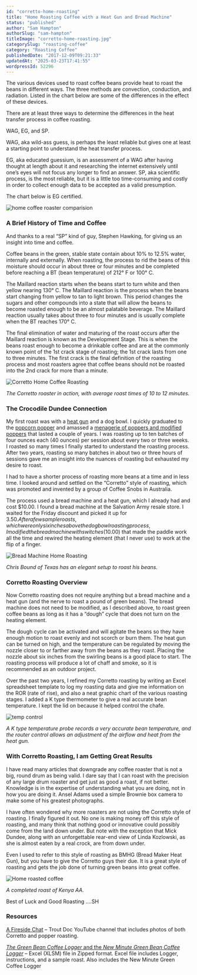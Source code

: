 ```yaml
---
id: "corretto-home-roasting"
title: "Home Roasting Coffee with a Heat Gun and Bread Machine"
status: "published"
author: "Sam Hampton"
authorSlug: "sam-hampton"
titleImage: "corretto-home-roasting.jpg"
categorySlug: "roasting-coffee"
category: "Roasting Coffee"
publishedDate: "2017-12-09T09:21:33"
updatedAt: "2025-03-23T17:41:55"
wordpressId: 52296
---
```


The various devices used to roast coffee beans provide heat to roast the beans in different ways. The three methods are convection, conduction, and radiation. Listed in the chart below are some of the differences in the effect of these devices.

There are at least three ways to determine the differences in the heat transfer process in coffee roasting.

WAG, EG, and SP.

WAG, aka wild-ass guess, is perhaps the least reliable but gives one at least a starting point to understand the heat transfer process.

EG, aka educated guessium, is an assessment of a WAG after having thought at length about it and researching the internet extensively until one’s eyes will not focus any longer to find an answer. SP, aka scientific process, is the most reliable, but it is a little too time-consuming and costly in order to collect enough data to be accepted as a valid presumption.

The chart below is EG certified.

![home coffee roaster comparision](roaster-comparision.jpg)

### A Brief History of Time and Coffee

And thanks to a real “SP” kind of guy, Stephen Hawking, for giving us an insight into time and coffee.

Coffee beans in the green, stable state contain about 10% to 12.5% water, internally and externally. When roasting, the process to rid the beans of this moisture should occur in about three or four minutes and be completed before reaching a BT (bean temperature) of 212° F or 100° C.

The Maillard reaction starts when the beans start to turn white and then yellow nearing 130° C. The Maillard reaction is the process when the beans start changing from yellow to tan to light brown. This period changes the sugars and other compounds into a state that will allow the beans to become roasted enough to be an almost palatable beverage. The Maillard reaction usually takes about three to four minutes and is usually complete when the BT reaches 170° C.

The final elimination of water and maturing of the roast occurs after the Maillard reaction is known as the Development Stage. This is when the beans roast enough to become a drinkable coffee and are at the commonly known point of the 1st crack stage of roasting; the 1st crack lasts from one to three minutes. The first crack is the final definition of the roasting process and most roasters agree that coffee beans should not be roasted into the 2nd crack for more than a minute.

![Corretto Home Coffee Roasting](coffee-rasting-bread-machine.jpg)

*The Corretto roaster in action, with average roast times of 10 to 12 minutes.*

### The Crocodile Dundee Connection

My first roast was with a [heat gun](http://ineedcoffee.com/roasting-coffee-with-a-heat-gun-a-top-down-approach/) and a dog bowl. I quickly graduated to the [popcorn popper](http://ineedcoffee.com/roasting-coffee-in-a-popcorn-popper/) and amassed a [menagerie of poppers and modified poppers](http://ineedcoffee.com/coffee-roasting-popcorn-poppers/) that lasted a couple of years. I was roasting up to ten batches of four ounces each (40 ounces) per session about every two or three weeks. I roasted so many times I finally started to understand the roasting process. After two years, roasting so many batches in about two or three hours of sessions gave me an insight into the nuances of roasting but exhausted my desire to roast.

I had to have a shorter process of roasting more beans at a time and in less time. I looked around and settled on the “Corretto” style of roasting, which was promoted and invented by a group of Coffee Snobs in Australia.

The process used a bread machine and a heat gun, which I already had and cost $10.00. I found a bread machine at the Salvation Army resale store. I waited for the Friday discount and picked it up for $3.50. After a few sample roasts, which were only six inches above the dog bowl roasting process, I modified the bread machine with switches ($10.00) that made the paddle work all the time and rewired the heating element (that I never use) to work at the flip of a finger.

![Bread Machine Home Roasting](chris-bounds-bread-machine.jpg)

*Chris Bound of Texas has an elegant setup to roast his beans.*

### Corretto Roasting Overview

Now Corretto roasting does not require anything but a bread machine and a heat gun (and the nerve to roast a pound of green beans). The bread machine does not need to be modified, as I described above, to roast green coffee beans as long as it has a “dough” cycle that does not turn on the heating element.

The dough cycle can be activated and will agitate the beans so they have enough motion to roast evenly and not scorch or burn them. The heat gun can be turned on high, and the temperature can be regulated by moving the nozzle closer to or farther away from the beans as they roast. Placing the nozzle about six inches from the swirling beans is a good place to start. The roasting process will produce a lot of chaff and smoke, so it is recommended as an outdoor project.

Over the past two years, I refined my Corretto roasting by writing an Excel spreadsheet template to log my roasting data and give me information on the ROR (rate of rise), and also a neat graphic chart of the various roasting stages. I added a K type thermometer to give a real accurate bean temperature. l kept the lid on because it helped control the chafe.

![temp control](temp-control.jpg)

*A K type temperature probe records a very accurate bean temperature, and the router control allows an adjustment of the airflow and heat from the heat gun.*

### With Corretto Roasting, I am Getting Great Results

I have read many articles that downgrade any coffee roaster that is not a big, round drum as being valid. I dare say that I can roast with the precision of any large drum roaster and get just as good a roast, if not better. Knowledge is in the expertise of understanding what you are doing, not in how you are doing it. Ansel Adams used a simple Brownie box camera to make some of his greatest photographs.

I have often wondered why more roasters are not using the Corretto style of roasting. I finally figured it out. No one is making money off this style of roasting, and many think that nothing good or innovative could possibly come from the land down under. But note with the exception that Mick Dundee, along with an unforgettable rear-end view of Linda Kozlowski, as she is almost eaten by a real crock, are from down under.

Even I used to refer to this style of roasting as BMHG (Bread Maker Heat Gun), but you have to give the Corretto guys their due. It is a great style of roasting and gets the job done of turning green beans into great coffee.

![Home roasted coffee](cooling-roasted-coffee-beans.jpg)

*A completed roast of Kenya AA.*

Best of Luck and Good Roasting ….SH

### Resources

[A Fireside Chat](https://www.youtube.com/watch?v=ofFAdnhEu7c) – Trout Doc YouTube channel that includes photos of both Corretto and popper roasting.

[*The Green Bean Coffee Logger* and the *New Minute Green Bean Coffee Logger*](http://ineedcoffee.com/wp-content/uploads/2019/10/Green-Bean-Loggers-both-versions.zip) – Excel (XLSM) file in Zipped format. Excel file includes Logger, instructions, and a sample roast. Also includes the New Minute Green Coffee Logger